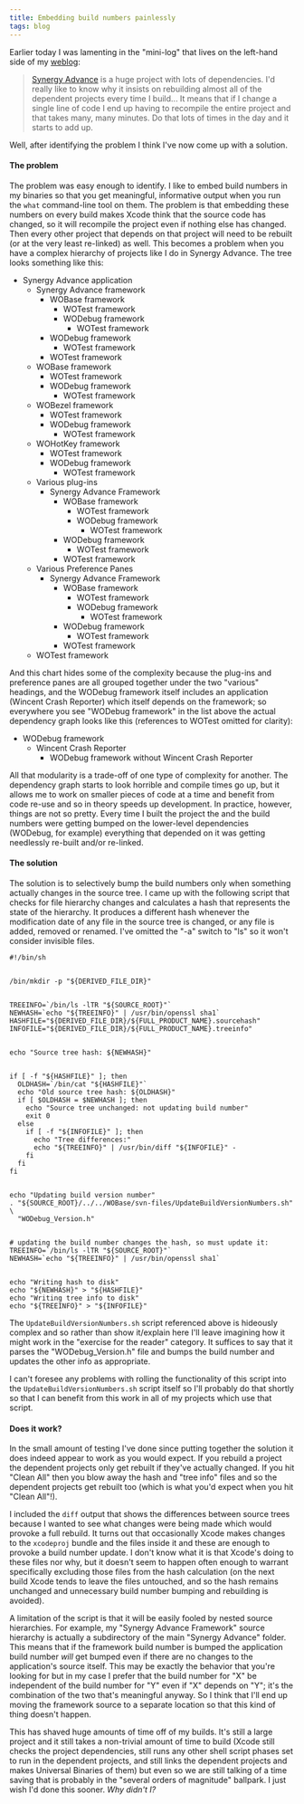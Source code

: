 ```yaml
---
title: Embedding build numbers painlessly
tags: blog
---
```


Earlier today I was lamenting in the "mini-log" that lives on the left-hand side of my [weblog](http://www.wincent.com/a/about/wincent/weblog/):

> [Synergy Advance](http://synergy.wincent.com/) is a huge project with lots of dependencies. I'd really like to know why it insists on rebuilding almost all of the dependent projects every time I build... It means that if I change a single line of code I end up having to recompile the entire project and that takes many, many minutes. Do that lots of times in the day and it starts to add up.

Well, after identifying the problem I think I've now come up with a solution.





#### The problem

The problem was easy enough to identify. I like to embed build numbers in my binaries so that you get meaningful, informative output when you run the `what` command-line tool on them. The problem is that embedding these numbers on every build makes Xcode think that the source code has changed, so it will recompile the project even if nothing else has changed. Then every other project that depends on that project will need to be rebuilt (or at the very least re-linked) as well. This becomes a problem when you have a complex hierarchy of projects like I do in Synergy Advance. The tree looks something like this:

-   Synergy Advance application
    -   Synergy Advance framework
        -   WOBase framework
            -   WOTest framework
            -   WODebug framework
                -   WOTest framework
        -   WODebug framework
            -   WOTest framework
        -   WOTest framework
    -   WOBase framework
        -   WOTest framework
        -   WODebug framework
            -   WOTest framework
    -   WOBezel framework
        -   WOTest framework
        -   WODebug framework
            -   WOTest framework
    -   WOHotKey framework
        -   WOTest framework
        -   WODebug framework
            -   WOTest framework
    -   Various plug-ins
        -   Synergy Advance Framework
            -   WOBase framework
                -   WOTest framework
                -   WODebug framework
                    -   WOTest framework
            -   WODebug framework
                -   WOTest framework
            -   WOTest framework
    -   Various Preference Panes
        -   Synergy Advance Framework
            -   WOBase framework
                -   WOTest framework
                -   WODebug framework
                    -   WOTest framework
            -   WODebug framework
                -   WOTest framework
            -   WOTest framework
    -   WOTest framework

And this chart hides some of the complexity because the plug-ins and preference panes are all grouped together under the two "various" headings, and the WODebug framework itself includes an application (Wincent Crash Reporter) which itself depends on the framework; so everywhere you see "WODebug framework" in the list above the actual dependency graph looks like this (references to WOTest omitted for clarity):

-   WODebug framework
    -   Wincent Crash Reporter
        -   WODebug framework without Wincent Crash Reporter

All that modularity is a trade-off of one type of complexity for another. The dependency graph starts to look horrible and compile times go up, but it allows me to work on smaller pieces of code at a time and benefit from code re-use and so in theory speeds up development. In practice, however, things are not so pretty. Every time I built the project the and the build numbers were getting bumped on the lower-level dependencies (WODebug, for example) everything that depended on it was getting needlessly re-built and/or re-linked.

#### The solution

The solution is to selectively bump the build numbers only when something actually changes in the source tree. I came up with the following script that checks for file hierarchy changes and calculates a hash that represents the state of the hierarchy. It produces a different hash whenever the modification date of any file in the source tree is changed, or any file is added, removed or renamed. I've omitted the "-a" switch to "ls" so it won't consider invisible files.

    #!/bin/sh


    /bin/mkdir -p "${DERIVED_FILE_DIR}"


    TREEINFO=`/bin/ls -lTR "${SOURCE_ROOT}"`
    NEWHASH=`echo "${TREEINFO}" | /usr/bin/openssl sha1`
    HASHFILE="${DERIVED_FILE_DIR}/${FULL_PRODUCT_NAME}.sourcehash"
    INFOFILE="${DERIVED_FILE_DIR}/${FULL_PRODUCT_NAME}.treeinfo"


    echo "Source tree hash: ${NEWHASH}"


    if [ -f "${HASHFILE}" ]; then
      OLDHASH=`/bin/cat "${HASHFILE}"`
      echo "Old source tree hash: ${OLDHASH}"
      if [ $OLDHASH = $NEWHASH ]; then
        echo "Source tree unchanged: not updating build number"
        exit 0
      else
        if [ -f "${INFOFILE}" ]; then
          echo "Tree differences:"
          echo "${TREEINFO}" | /usr/bin/diff "${INFOFILE}" -    
        fi
      fi  
    fi


    echo "Updating build version number"
    . "${SOURCE_ROOT}/../../WOBase/svn-files/UpdateBuildVersionNumbers.sh" \
      "WODebug_Version.h"


    # updating the build number changes the hash, so must update it:
    TREEINFO=`/bin/ls -lTR "${SOURCE_ROOT}"`
    NEWHASH=`echo "${TREEINFO}" | /usr/bin/openssl sha1`


    echo "Writing hash to disk"
    echo "${NEWHASH}" > "${HASHFILE}"
    echo "Writing tree info to disk"
    echo "${TREEINFO}" > "${INFOFILE}"

The `UpdateBuildVersionNumbers.sh` script referenced above is hideously complex and so rather than show it/explain here I'll leave imagining how it might work in the "exercise for the reader" category. It suffices to say that it parses the "WODebug\_Version.h" file and bumps the build number and updates the other info as appropriate.

I can't foresee any problems with rolling the functionality of this script into the `UpdateBuildVersionNumbers.sh` script itself so I'll probably do that shortly so that I can benefit from this work in all of my projects which use that script.

#### Does it work?

In the small amount of testing I've done since putting together the solution it does indeed appear to work as you would expect. If you rebuild a project the dependent projects only get rebuilt if they've actually changed. If you hit "Clean All" then you blow away the hash and "tree info" files and so the dependent projects get rebuilt too (which is what you'd expect when you hit "Clean All"!).

I included the `diff` output that shows the differences between source trees because I wanted to see what changes were being made which would provoke a full rebuild. It turns out that occasionally Xcode makes changes to the `xcodeproj` bundle and the files inside it and these are enough to provoke a build number update. I don't know what it is that Xcode's doing to these files nor why, but it doesn't seem to happen often enough to warrant specifically excluding those files from the hash calculation (on the next build Xcode tends to leave the files untouched, and so the hash remains unchanged and unnecessary build number bumping and rebuilding is avoided).

A limitation of the script is that it will be easily fooled by nested source hierarchies. For example, my "Synergy Advance Framework" source hierarchy is actually a subdirectory of the main "Synergy Advance" folder. This means that if the framework build number is bumped the application build number *will* get bumped even if there are no changes to the application's source itself. This may be exactly the behavior that you're looking for but in my case I prefer that the build number for "X" be independent of the build number for "Y" even if "X" depends on "Y"; it's the combination of the two that's meaningful anyway. So I think that I'll end up moving the framework source to a separate location so that this kind of thing doesn't happen.

This has shaved huge amounts of time off of my builds. It's still a large project and it still takes a non-trivial amount of time to build (Xcode still checks the project dependencies, still runs any other shell script phases set to run in the dependent projects, and still links the dependent projects and makes Universal Binaries of them) but even so we are still talking of a time saving that is probably in the "several orders of magnitude" ballpark. I just wish I'd done this sooner. *Why didn't I?*
